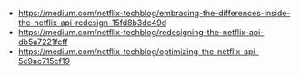 - https://medium.com/netflix-techblog/embracing-the-differences-inside-the-netflix-api-redesign-15fd8b3dc49d
- https://medium.com/netflix-techblog/redesigning-the-netflix-api-db5a7221fcff
- https://medium.com/netflix-techblog/optimizing-the-netflix-api-5c9ac715cf19
